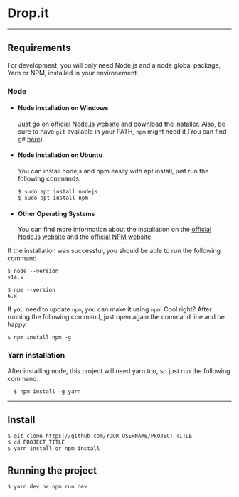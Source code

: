 # Drop.it

---

## Requirements

For development, you will only need Node.js and a node global package, Yarn or
NPM, installed in your environement.

### Node

- #### Node installation on Windows

  Just go on [official Node.js website](https://nodejs.org/) and download the
  installer. Also, be sure to have `git` available in your PATH, `npm` might
  need it (You can find git [here](https://git-scm.com/)).

- #### Node installation on Ubuntu

  You can install nodejs and npm easily with apt install, just run the following
  commands.

      $ sudo apt install nodejs
      $ sudo apt install npm

- #### Other Operating Systems
  You can find more information about the installation on the
  [official Node.js website](https://nodejs.org/) and the
  [official NPM website](https://npmjs.org/).

If the installation was successful, you should be able to run the following
command.

    $ node --version
    v14.x

    $ npm --version
    6.x

If you need to update `npm`, you can make it using `npm`! Cool right? After
running the following command, just open again the command line and be happy.

    $ npm install npm -g

### Yarn installation

After installing node, this project will need yarn too, so just run the
following command.

      $ npm install -g yarn

---

## Install

    $ git clone https://github.com/YOUR_USERNAME/PROJECT_TITLE
    $ cd PROJECT_TITLE
    $ yarn install or npm install

## Running the project

    $ yarn dev or npm run dev
